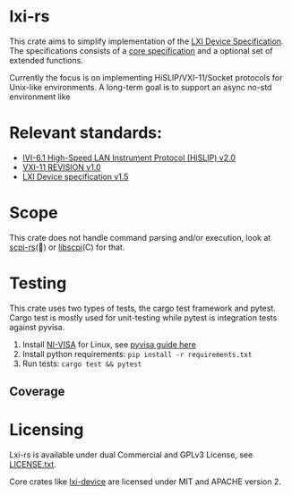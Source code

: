 # lxi-rs

This crate aims to simplify implementation of the [LXI Device Specification](https://www.lxistandard.org/Specifications/Specifications.aspx).
The specifications consists of a [core specification](https://www.lxistandard.org/members/Adopted%20Specifications/Latest%20Version%20of%20Standards_/LXI%20Standard%201.5%20Specifications/LXI%20Device%20Specification%20v1_5_01.pdf) and a optional set of extended functions.

Currently the focus is on implementing HiSLIP/VXI-11/Socket protocols for Unix-like environments. A long-term goal is to support an async no-std environment like [](https://github.com/embassy-rs/embassy)


# Relevant standards:
* [IVI-6.1 High-Speed LAN Instrument Protocol (HiSLIP) v2.0](https://www.ivifoundation.org/specifications/)
* [VXI-11 REVISION v1.0](https://www.vxibus.org/specifications.html)
* [LXI Device specification v1.5](https://www.lxistandard.org/members/Adopted%20Specifications/Latest%20Version%20of%20Standards_/LXI%20Standard%201.5%20Specifications/LXI%20Device%20Specification%20v1_5_01.pdf)

# Scope
This crate does not handle command parsing and/or execution, look at [scpi-rs](https://github.com/Atmelfan/scpi-rs)(:crab:) or [libscpi](https://github.com/j123b567/scpi-parser)(C) for that.


# Testing
This crate uses two types of tests, the cargo test framework and pytest. Cargo test is mostly used for unit-testing while pytest is integration tests against pyvisa.

1. Install [NI-VISA](https://www.ni.com/sv-se/support/downloads/drivers/download.ni-visa.html) for Linux, see [pyvisa guide here](https://pyvisa.readthedocs.io/en/latest/faq/getting_nivisa.html#faq-getting-nivisa) 
2. Install python requirements: `pip install -r requirements.txt`
3. Run tests: `cargo test && pytest`

## Coverage


# Licensing
Lxi-rs is available under dual Commercial and GPLv3 License, see [LICENSE.txt](./LICENSE.txt).

Core crates like [lxi-device](device) are licensed under MIT and APACHE version 2.
